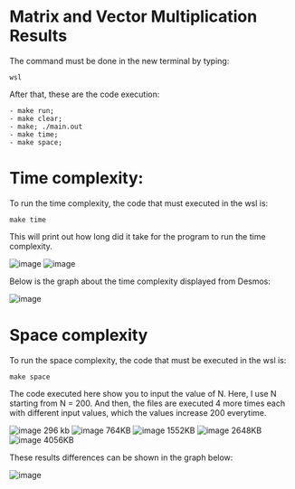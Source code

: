# Matrix and Vector Multiplication Results

The command must be done in the new terminal by typing:

```
wsl 
```
After that, these are the code execution: 

```
- make run;
- make clear;
- make; ./main.out
- make time;
- make space;
```
 
 # Time complexity:
 
To run the time complexity, the code that must executed in the wsl is: 

```
make time
```
This will print out how long did it take for the program to run the time complexity. 
  
![image](https://media.discordapp.net/attachments/630385235942572032/1050050506212520048/image.png)
![image](https://media.discordapp.net/attachments/630385235942572032/1050050952461299773/image.png)

Below is the graph about the time complexity displayed from Desmos:

![image](https://media.discordapp.net/attachments/630385235942572032/1050051978551640156/image.png)

# Space complexity

To run the space complexity, the code that must be executed in the wsl is: 

```
make space
```

The code executed here show you to input the value of N. Here, I use N starting from N = 200. And then, the files are executed 4 more times each with different input values, which the values increase 200 everytime. 

![image](https://media.discordapp.net/attachments/1021325648356179989/1050021892465119232/image.png)
296 kb
![image](https://media.discordapp.net/attachments/1021325648356179989/1050022192714366986/image.png)
764KB
![image](https://media.discordapp.net/attachments/1021325648356179989/1050022492569358367/image.png)
1552KB
![image](https://media.discordapp.net/attachments/1021325648356179989/1050022731602726912/image.png)
2648KB
![image](https://media.discordapp.net/attachments/1021325648356179989/1050022947814899782/image.png)
4056KB

These results differences can be shown in the graph below:

![image](https://media.discordapp.net/attachments/1021326404626952252/1050025802219147354/image.png)
